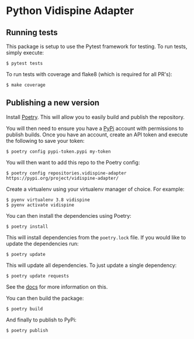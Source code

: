 # Python Vidispine Adapter


## Running tests

This package is setup to use the Pytest framework for testing.
To run tests, simply execute:

    $ pytest tests

To run tests with coverage and flake8 (which is required for all PR's):

    $ make coverage


## Publishing a new version

Install [Poetry](https://python-poetry.org/). This will allow you to easily build and publish the repository.

You will then need to ensure you have a [PyPi](https://pypi.org/) account with permissions to publish builds.
Once you have an account, create an API token and execute the following to save your token:

    $ poetry config pypi-token.pypi my-token

You will then want to add this repo to the Poetry config:

    $ poetry config repositories.vidispine-adapter https://pypi.org/project/vidispine-adapter/

Create a virtualenv using your virtualenv manager of choice. For example:

    $ pyenv virtualenv 3.8 vidispine
    $ pyenv activate vidispine

You can then install the dependencies using Poetry:

    $ poetry install

This will install dependencies from the `poetry.lock` file. If you would like to update the dependencies run:

    $ poetry update


This will update all dependencies. To just update a single dependency:

    $ poetry update requests

See the [docs](https://python-poetry.org/docs/cli/) for more information on this.

You can then build the package:

    $ poetry build


And finally to publish to PyPi:

    $ poetry publish
